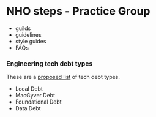 # NHO steps - Practice Group

* guilds
* guidelines
* style guides
* FAQs


### Engineering tech debt types

These are a [proposed list](https://technology.riotgames.com/news/taxonomy-tech-debt) of tech debt types.

* Local Debt
* MacGyver Debt
* Foundational Debt
* Data Debt